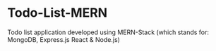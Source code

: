 # Todo-List-MERN
Todo list application developed using MERN-Stack (which stands for: MongoDB, Express.js React & Node.js)
